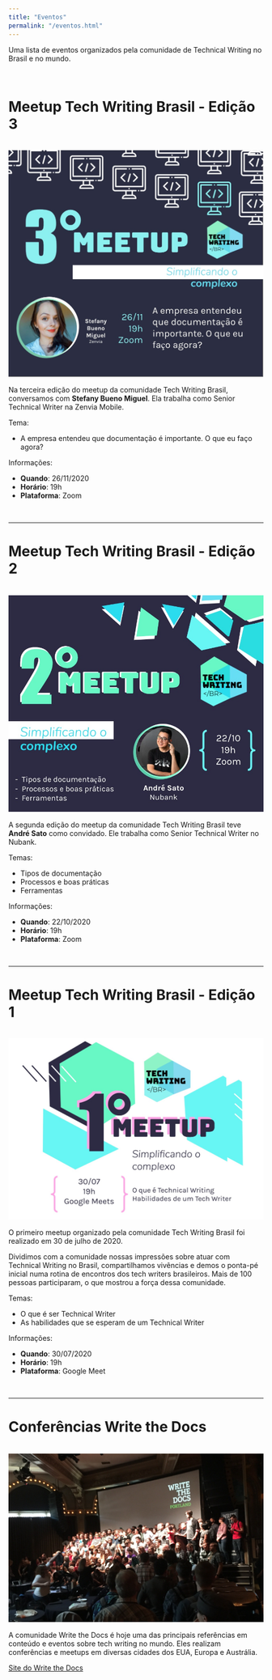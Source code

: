 ```yaml
---
title: "Eventos"
permalink: "/eventos.html"
---
```


Uma lista de eventos organizados pela comunidade de Technical Writing no Brasil e no mundo.

<br>

# Meetup Tech Writing Brasil - Edição 3

<br>

<img class="eventSuggestion" src="/assets/images/meetup-twb3.jpeg">

<br>

Na terceira edição do meetup da comunidade Tech Writing Brasil, conversamos com **Stefany Bueno Miguel**. Ela trabalha como Senior Technical Writer na Zenvia Mobile.

Tema:
- A empresa entendeu que documentação é importante. O que eu faço agora?

Informações:
- **Quando**: 26/11/2020
- **Horário**: 19h
- **Plataforma**: Zoom

<br>

---

# Meetup Tech Writing Brasil - Edição 2

<br>

<img class="eventSuggestion" src="/assets/images/meetup-twb2.jpeg">

<br>

A segunda edição do meetup da comunidade Tech Writing Brasil teve **André Sato** como convidado. Ele trabalha como Senior Technical Writer no Nubank.

Temas:
- Tipos de documentação
- Processos e boas práticas
- Ferramentas

Informações:
- **Quando**: 22/10/2020
- **Horário**: 19h
- **Plataforma**: Zoom

<br>

---

# Meetup Tech Writing Brasil - Edição 1

<br>

<img class="eventSuggestion" src="/assets/images/meetup-tech-writing-brasil-1.jpg">

<br>

O primeiro meetup organizado pela comunidade Tech Writing Brasil foi realizado em 30 de julho de 2020.

Dividimos com a comunidade nossas impressões sobre atuar com Technical Writing no Brasil, compartilhamos vivências e demos o ponta-pé inicial numa rotina de encontros dos tech writers brasileiros. Mais de 100 pessoas participaram, o que mostrou a força dessa comunidade.

Temas:
- O que é ser Technical Writer
- As habilidades que se esperam de um Technical Writer

Informações:
- **Quando**: 30/07/2020
- **Horário**: 19h
- **Plataforma**: Google Meet

<br>

---

# Conferências Write the Docs

<br>

<img class="eventSuggestion" src="/assets/images/wtd-conferencias.png">

<br>

A comunidade Write the Docs é hoje uma das principais referências em conteúdo e eventos sobre tech writing no mundo. Eles realizam conferências e meetups em diversas cidades dos EUA, Europa e Austrália.

[Site do Write the Docs](writethedocs.org)